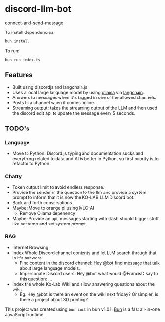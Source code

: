 # discord-llm-bot
connect-and-send-message

To install dependencies:

```bash
bun install
```

To run:

```bash
bun run index.ts
```

## Features
- Built using discordjs and langchain.js
- Uses a local large language model by using [ollama](https://github.com/jmorganca/ollama) via [langchain](https://github.com/langchain-ai/langchainjs).
- Answers to messages when it's tagged in one of the allowed channels.
- Posts to a channel when it comes online.
- Streaming output: takes the streaming output of the LLM and then used the discord edit api to update the message every 5 seconds.

## TODO's
### Language
- Move to Python: Discord.js typing and documentation sucks and everything related to data and AI is better in Python, so first priority is to refactor to Python.
### Chatty
- Token output limit to avoid endless response.
- Provide the sender in the question to the llm and provide a system prompt to inform that it is now the KO-LAB LLM Discord bot.
- Back and forth conversations
- Maybe: Move to orange pi using MLC-AI
  - Remove Ollama depenency
- Maybe: Provide an api, messages starting with slash should trigger stuff like set temp and set system prompt.

### RAG
- Internet Browsing
- Index Whole Discord channel contents and let LLM search through that in it's answers
  - Find content in the discord channel: Hey @bot find message that talk about large language models. 
  - Impersonate Discord users: Hey @bot what would @FrancisD say to this question: ...
- Index the whole Ko-Lab Wiki and allow answering questions about the wiki:
  - Eg. Hey @bot is there an event on the wiki next friday? Or simpler, is there a project about 3D printing?

This project was created using `bun init` in bun v1.0.1. [Bun](https://bun.sh) is a fast all-in-one JavaScript runtime.
